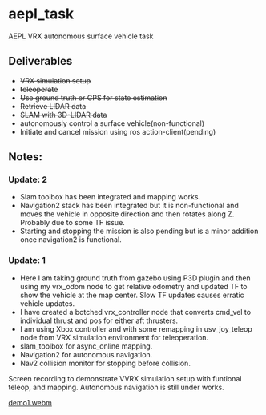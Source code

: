 # aepl_task
AEPL VRX autonomous surface vehicle task

## Deliverables

* ~~VRX simulation setup~~
* ~~teleoperate~~
* ~~Use ground truth or GPS for state estimation~~
* ~~Retrieve LIDAR data~~
* ~~SLAM with 3D-LIDAR data~~
* autonomously control a surface vehicle(non-functional)
* Initiate and cancel mission using ros action-client(pending)

## Notes:

### Update: 2

* Slam toolbox has been integrated and mapping works.
* Navigation2 stack has been integrated but it is non-functional and moves the vehicle in opposite direction and then rotates along Z. Probably due to some TF issue.
* Starting and stopping the mission is also pending but is a minor addition once navigation2 is functional.



### Update: 1

* Here I am taking ground truth from gazebo using P3D plugin and then using my vrx_odom node to get relative odometry and updated TF to show the vehicle at the map center. Slow TF updates causes erratic vehicle updates.
* I have created a botched vrx_controller node that converts cmd_vel to individual thrust and pos for either aft thrusters.
* I am using Xbox controller and with some remapping in usv_joy_teleop node from VRX simulation environment for teleoperation.
* slam_toolbox for async_online mapping.
* Navigation2 for autonomous navigation.
* Nav2 collision monitor for stopping before collision.

Screen recording to demonstrate VVRX simulation setup with funtional teleop, and mapping. Autonomous navigation is still under works.

[demo1.webm](https://github.com/carpit680/aepl_task/assets/43350102/49e1cf6c-85f0-43fc-9932-1e7aad77453b)
